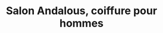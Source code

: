 ---
title: "Salon Andalous, coiffure pour hommes"
url: /montreal/salon-andalous-coiffure-pour-hommes/
shop: hairdresser
---